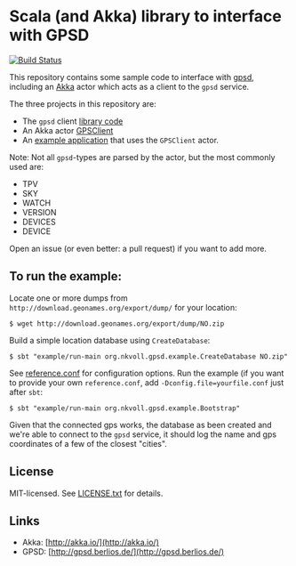 # Scala (and Akka) library to interface with GPSD

[![Build Status](https://travis-ci.org/nkvoll/scala-gpsd.png)](https://travis-ci.org/nkvoll/scala-gpsd)

This repository contains some sample code to interface with [gpsd](http://gpsd.berlios.de/),
including an [Akka](http://akka.io/) actor which acts as a client to the `gpsd` service.

The three projects in this repository are:

 - The `gpsd` client [library code](src/main/scala/org/nkvoll/gpsd/client)
 - An Akka actor [GPSClient](akka/src/main/scala/org/nkvoll/gpsd/client/akka/GPSClient.scala)
 - An [example application](example/src/main/scala/org/nkvoll/gpsd/example/Bootstrap.scala) that uses the `GPSClient` actor.

Note: Not all `gpsd`-types are parsed by the actor, but the most commonly used are:

 - TPV
 - SKY
 - WATCH
 - VERSION
 - DEVICES
 - DEVICE

Open an issue (or even better: a pull request) if you want to add more.

## To run the example:

Locate one or more dumps from `http://download.geonames.org/export/dump/` for your location:

    $ wget http://download.geonames.org/export/dump/NO.zip

Build a simple location database using `CreateDatabase`:

    $ sbt "example/run-main org.nkvoll.gpsd.example.CreateDatabase NO.zip"

See [reference.conf](example/src/main/resources/reference.conf) for configuration options. Run the example (if you want to provide your own `reference.conf`, add `-Dconfig.file=yourfile.conf` just after `sbt`:

    $ sbt "example/run-main org.nkvoll.gpsd.example.Bootstrap"

Given that the connected gps works, the database as been created and we're able to connect to the `gpsd` service, it should log the name and gps coordinates of a few of the closest "cities".

## License

MIT-licensed. See [LICENSE.txt](LICENSE.txt) for details.

## Links

 - Akka: [http://akka.io/](http://akka.io/)
 - GPSD: [http://gpsd.berlios.de/](http://gpsd.berlios.de/)
